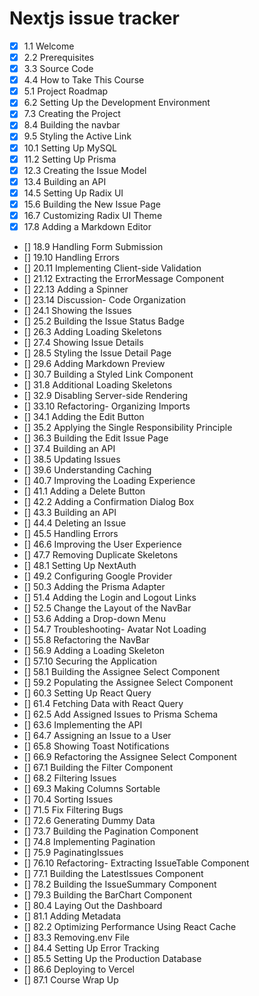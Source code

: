 # Nextjs issue tracker

- [x] 1.1 Welcome
- [x] 2.2 Prerequisites
- [x] 3.3 Source Code
- [x] 4.4 How to Take This Course
- [x] 5.1 Project Roadmap
- [x] 6.2 Setting Up the Development Environment
- [x] 7.3 Creating the Project
- [x] 8.4 Building the navbar
- [x] 9.5 Styling the Active Link
- [x] 10.1 Setting Up MySQL
- [x] 11.2 Setting Up Prisma
- [x] 12.3 Creating the Issue Model
- [x] 13.4 Building an API
- [x] 14.5 Setting Up Radix UI
- [x] 15.6 Building the New Issue Page
- [x] 16.7 Customizing Radix UI Theme
- [x] 17.8 Adding a Markdown Editor
- [] 18.9 Handling Form Submission
- [] 19.10 Handling Errors
- [] 20.11 Implementing Client-side Validation
- [] 21.12 Extracting the ErrorMessage Component
- [] 22.13 Adding a Spinner
- [] 23.14 Discussion- Code Organization
- [] 24.1 Showing the Issues
- [] 25.2 Building the Issue Status Badge
- [] 26.3 Adding Loading Skeletons
- [] 27.4 Showing Issue Details
- [] 28.5 Styling the Issue Detail Page
- [] 29.6 Adding Markdown Preview
- [] 30.7 Building a Styled Link Component
- [] 31.8 Additional Loading Skeletons
- [] 32.9 Disabling Server-side Rendering
- [] 33.10 Refactoring- Organizing Imports
- [] 34.1 Adding the Edit Button
- [] 35.2 Applying the Single Responsibility Principle
- [] 36.3 Building the Edit Issue Page
- [] 37.4 Building an API
- [] 38.5 Updating Issues
- [] 39.6 Understanding Caching
- [] 40.7 Improving the Loading Experience
- [] 41.1 Adding a Delete Button
- [] 42.2 Adding a Confirmation Dialog Box
- [] 43.3 Building an API
- [] 44.4 Deleting an Issue
- [] 45.5 Handling Errors
- [] 46.6 Improving the User Experience
- [] 47.7 Removing Duplicate Skeletons
- [] 48.1 Setting Up NextAuth
- [] 49.2 Configuring Google Provider
- [] 50.3 Adding the Prisma Adapter
- [] 51.4 Adding the Login and Logout Links
- [] 52.5 Change the Layout of the NavBar
- [] 53.6 Adding a Drop-down Menu
- [] 54.7 Troubleshooting- Avatar Not Loading
- [] 55.8 Refactoring the NavBar
- [] 56.9 Adding a Loading Skeleton
- [] 57.10 Securing the Application
- [] 58.1 Building the Assignee Select Component
- [] 59.2 Populating the Assignee Select Component
- [] 60.3 Setting Up React Query
- [] 61.4 Fetching Data with React Query
- [] 62.5 Add Assigned Issues to Prisma Schema
- [] 63.6 Implementing the API
- [] 64.7 Assigning an Issue to a User
- [] 65.8 Showing Toast Notifications
- [] 66.9 Refactoring the Assignee Select Component
- [] 67.1 Building the Filter Component
- [] 68.2 Filtering Issues
- [] 69.3 Making Columns Sortable
- [] 70.4 Sorting Issues
- [] 71.5 Fix Filtering Bugs
- [] 72.6 Generating Dummy Data
- [] 73.7 Building the Pagination Component
- [] 74.8 Implementing Pagination
- [] 75.9 PaginatingIssues
- [] 76.10 Refactoring- Extracting IssueTable Component
- [] 77.1 Building the LatestIssues Component
- [] 78.2 Building the IssueSummary Component
- [] 79.3 Building the BarChart Component
- [] 80.4 Laying Out the Dashboard
- [] 81.1 Adding Metadata
- [] 82.2 Optimizing Performance Using React Cache
- [] 83.3 Removing.env File
- [] 84.4 Setting Up Error Tracking
- [] 85.5 Setting Up the Production Database
- [] 86.6 Deploying to Vercel
- [] 87.1 Course Wrap Up
